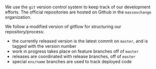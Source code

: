 We use the `git` version control system to keep track of our development efforts. The official repositories are hosted on Github in the `massexchange` organization.

We follow a modified version of gitflow for structuring our repository/process:
- the currently released version is the latest commit on `master`, and is tagged with the version number
- work in progress takes place on feature branches off of `master`
- releases are coordinated with release branches, off of `master`
- special `env/name` branches are used to track deployed code
